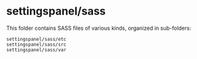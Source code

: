 # settingspanel/sass

This folder contains SASS files of various kinds, organized in sub-folders:

    settingspanel/sass/etc
    settingspanel/sass/src
    settingspanel/sass/var
